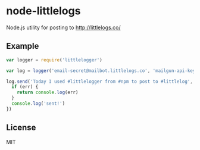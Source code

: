 # node-littlelogs

Node.js utility for posting to http://littlelogs.co/

## Example

```js
var logger = require('littlelogger')

var log = logger('email-secret@mailbot.littlelogs.co', 'mailgun-api-key')

log.send('Today I used #littlelogger from #npm to post to #littlelog', function (err) {
  if (err) {
    return console.log(err)
  }
  console.log('sent!')
})
```

## License

MIT
